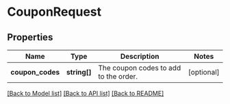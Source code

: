 # CouponRequest

## Properties
Name | Type | Description | Notes
------------ | ------------- | ------------- | -------------
**coupon_codes** | **string[]** | The coupon codes to add to the order. | [optional] 

[[Back to Model list]](../README.md#documentation-for-models) [[Back to API list]](../README.md#documentation-for-api-endpoints) [[Back to README]](../README.md)


